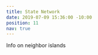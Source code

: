 ```yaml
---
title: State Network
date: 2019-07-09 15:36:00 -10:00
position: 11
nav: true
---
```


Info on neighbor islands